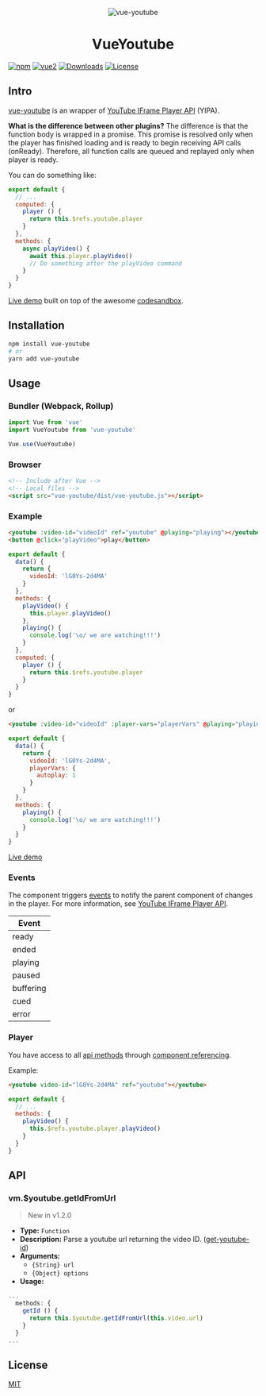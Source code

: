
<p align="center">
  <img alt="vue-youtube" src="https://raw.githubusercontent.com/anteriovieira/vue-youtube/master/media/logo.png" /> <br />
  <h1 align="center">VueYoutube</h1>

<a href="https://www.npmjs.com/package/vue-youtube"><img src="https://camo.githubusercontent.com/404a8346e5a003dd53c51896015852e3093e10ce/68747470733a2f2f696d672e736869656c64732e696f2f6e706d2f762f7675652d796f75747562652e737667" alt="npm" data-canonical-src="https://img.shields.io/npm/v/vue-youtube.svg" style="max-width:100%;"></a> <a href="https://vuejs.org/"><img src="https://camo.githubusercontent.com/0c34e7fdf42ec7923543c5624d6b818af7377aa2/68747470733a2f2f696d672e736869656c64732e696f2f62616467652f7675652d322e782d627269676874677265656e2e737667" alt="vue2" data-canonical-src="https://img.shields.io/badge/vue-2.x-brightgreen.svg" style="max-width:100%;"></a>
<a href="https://www.npmjs.com/package/vue-youtube"><img src="https://img.shields.io/github/downloads/atom/atom/total.svg" alt="Downloads"></a> <a href="https://www.npmjs.com/package/vue-youtube"><img src="https://camo.githubusercontent.com/9a140a4c68e7c178bc660bee7675f4f25ff7ade3/68747470733a2f2f696d672e736869656c64732e696f2f6e706d2f6c2f7675652e737667" alt="License" data-canonical-src="https://img.shields.io/npm/l/vue-youtube.svg" style="max-width:100%;"></a>
</p>

## Intro

[vue-youtube](https://www.npmjs.com/package/vue-youtube) is an wrapper of [YouTube IFrame Player API](https://developers.google.com/youtube/iframe_api_reference) (YIPA).

__What is the difference between other plugins?__ The difference is that the function body is wrapped in a promise. This promise is resolved only when the player has finished loading and is ready to begin receiving API calls (onReady). Therefore, all function calls are queued and replayed only when player is ready.

You can do something like:

```js
export default {
  // ...
  computed: {
    player () {
      return this.$refs.youtube.player
    }
  },
  methods: {
    async playVideo() {
      await this.player.playVideo()
      // Do something after the playVideo command
    }
  }
}
```

[Live demo](https://codesandbox.io/s/oll3o58xvy) built on top of the awesome [codesandbox](https://codesandbox.io).

## Installation

```bash
npm install vue-youtube
# or
yarn add vue-youtube
```

## Usage

### Bundler (Webpack, Rollup)

```js
import Vue from 'vue'
import VueYoutube from 'vue-youtube'

Vue.use(VueYoutube)
```

### Browser

```html
<!-- Include after Vue -->
<!-- Local files -->
<script src="vue-youtube/dist/vue-youtube.js"></script>
```

### Example


```html
<youtube :video-id="videoId" ref="youtube" @playing="playing"></youtube>
<button @click="playVideo">play</button>
```

```js
export default {
  data() {
    return {
      videoId: 'lG0Ys-2d4MA'
    }
  },
  methods: {
    playVideo() {
      this.player.playVideo()
    },
    playing() {
      console.log('\o/ we are watching!!!')
    }
  },
  computed: {
    player () {
      return this.$refs.youtube.player
    }
  }
}
```
or 

```html
<youtube :video-id="videoId" :player-vars="playerVars" @playing="playing"></youtube>
```

```js
export default {
  data() {
    return {
      videoId: 'lG0Ys-2d4MA',
      playerVars: {
        autoplay: 1
      }
    }
  },
  methods: {
    playing() {
      console.log('\o/ we are watching!!!')
    }
  }
}
```

[Live demo](http://vue-youtube.herokuapp.com/)

### Events

The component triggers [events](https://developers.google.com/youtube/iframe_api_reference#Events) to notify the parent component of changes in the player. For more information, see [YouTube IFrame Player API](https://developers.google.com/youtube/iframe_api_reference#Events).

Event     |
----------|
ready     |
ended     |
playing   |
paused    |
buffering |
cued      |
error     |

### Player

You have access to all [api methods](https://developers.google.com/youtube/iframe_api_reference#Functions) through [component referencing](https://vuejs.org/v2/api/#ref).

Example:

```html
<youtube video-id="lG0Ys-2d4MA" ref="youtube"></youtube>
```

```js
export default {
  // ...
  methods: {
    playVideo() {
      this.$refs.youtube.player.playVideo()
    }
  }
}
```

## API

### vm.$youtube.getIdFromUrl

> New in v1.2.0

- **Type:** `Function`
- **Description:** Parse a youtube url returning the video ID. ([get-youtube-id](https://github.com/jmorrell/get-youtube-id))
- **Arguments:**
  - `{String} url`
  - `{Object} options`
- **Usage:**
```js
...
  methods: {
    getId () {
      return this.$youtube.getIdFromUrl(this.video.url)
    }
  }
...
```

## License

[MIT](http://opensource.org/licenses/MIT)
